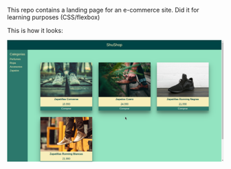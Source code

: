 This repo contains a landing page for an e-commerce site. Did it for learning purposes (CSS/flexbox)

This is how it looks:

![sample image of project](sample.png)
